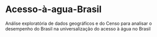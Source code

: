 # Acesso-à-agua-Brasil
Análise exploratória de dados geográficos e do Censo para analisar o desempenho do Brasil na universalização do acesso à água no Brasil 
